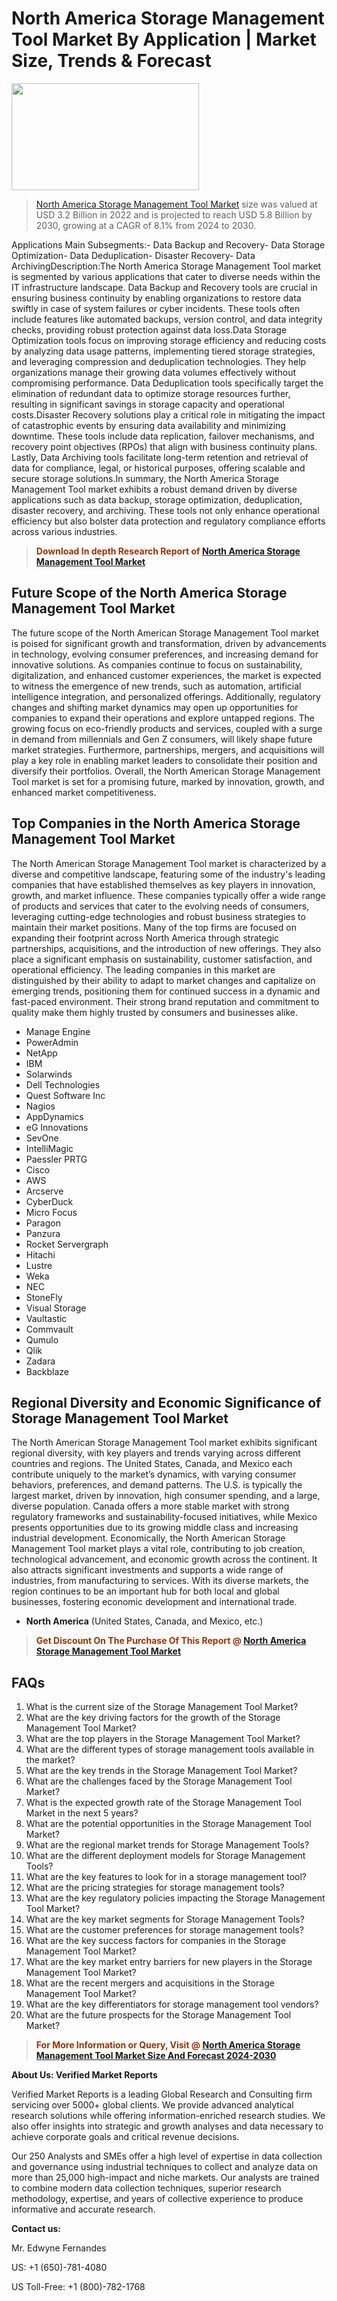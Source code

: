 <p><h1>North America Storage Management Tool Market By Application | Market Size, Trends & Forecast</h1><p><img class="aligncenter size-medium wp-image-105565" src="https://ffe5etoiles.com/wp-content/uploads/2025/01/MST7-300x171.png" alt="" width="300" height="171" /></p><blockquote><p><a href="https://www.verifiedmarketreports.com/download-sample/?rid=274486&utm_source=Github-NA&utm_medium=364" target="_blank">North America Storage Management Tool Market</a> size was valued at USD 3.2 Billion in 2022 and is projected to reach USD 5.8 Billion by 2030, growing at a CAGR of 8.1% from 2024 to 2030.</p></blockquote>Applications Main Subsegments:- Data Backup and Recovery- Data Storage Optimization- Data Deduplication- Disaster Recovery- Data ArchivingDescription:The North America Storage Management Tool market is segmented by various applications that cater to diverse needs within the IT infrastructure landscape. Data Backup and Recovery tools are crucial in ensuring business continuity by enabling organizations to restore data swiftly in case of system failures or cyber incidents. These tools often include features like automated backups, version control, and data integrity checks, providing robust protection against data loss.Data Storage Optimization tools focus on improving storage efficiency and reducing costs by analyzing data usage patterns, implementing tiered storage strategies, and leveraging compression and deduplication technologies. They help organizations manage their growing data volumes effectively without compromising performance. Data Deduplication tools specifically target the elimination of redundant data to optimize storage resources further, resulting in significant savings in storage capacity and operational costs.Disaster Recovery solutions play a critical role in mitigating the impact of catastrophic events by ensuring data availability and minimizing downtime. These tools include data replication, failover mechanisms, and recovery point objectives (RPOs) that align with business continuity plans. Lastly, Data Archiving tools facilitate long-term retention and retrieval of data for compliance, legal, or historical purposes, offering scalable and secure storage solutions.In summary, the North America Storage Management Tool market exhibits a robust demand driven by diverse applications such as data backup, storage optimization, deduplication, disaster recovery, and archiving. These tools not only enhance operational efficiency but also bolster data protection and regulatory compliance efforts across various industries.</p><blockquote><p><span style="color: #993300;"><strong>Download In depth Research Report of <a href="https://www.verifiedmarketreports.com/download-sample/?rid=274486&utm_source=Github-NA&utm_medium=364">North America Storage Management Tool Market</a></strong></span></p></blockquote><h2>Future Scope of the North America Storage Management Tool Market</h2><p>The future scope of the North American Storage Management Tool market is poised for significant growth and transformation, driven by advancements in technology, evolving consumer preferences, and increasing demand for innovative solutions. As companies continue to focus on sustainability, digitalization, and enhanced customer experiences, the market is expected to witness the emergence of new trends, such as automation, artificial intelligence integration, and personalized offerings. Additionally, regulatory changes and shifting market dynamics may open up opportunities for companies to expand their operations and explore untapped regions. The growing focus on eco-friendly products and services, coupled with a surge in demand from millennials and Gen Z consumers, will likely shape future market strategies. Furthermore, partnerships, mergers, and acquisitions will play a key role in enabling market leaders to consolidate their position and diversify their portfolios. Overall, the North American Storage Management Tool market is set for a promising future, marked by innovation, growth, and enhanced market competitiveness.</p><h2>Top Companies in the North America Storage Management Tool Market</h2><p>The North American Storage Management Tool market is characterized by a diverse and competitive landscape, featuring some of the industry's leading companies that have established themselves as key players in innovation, growth, and market influence. These companies typically offer a wide range of products and services that cater to the evolving needs of consumers, leveraging cutting-edge technologies and robust business strategies to maintain their market positions. Many of the top firms are focused on expanding their footprint across North America through strategic partnerships, acquisitions, and the introduction of new offerings. They also place a significant emphasis on sustainability, customer satisfaction, and operational efficiency. The leading companies in this market are distinguished by their ability to adapt to market changes and capitalize on emerging trends, positioning them for continued success in a dynamic and fast-paced environment. Their strong brand reputation and commitment to quality make them highly trusted by consumers and businesses alike.</p><p><ul><li>Manage Engine </li><li> PowerAdmin </li><li> NetApp </li><li> IBM </li><li> Solarwinds </li><li> Dell Technologies </li><li> Quest Software Inc </li><li> Nagios </li><li> AppDynamics </li><li> eG Innovations </li><li> SevOne </li><li> IntelliMagic </li><li> Paessler PRTG </li><li> Cisco </li><li> AWS </li><li> Arcserve </li><li> CyberDuck </li><li> Micro Focus </li><li> Paragon </li><li> Panzura </li><li> Rocket Servergraph </li><li> Hitachi </li><li> Lustre </li><li> Weka </li><li> NEC </li><li> StoneFly </li><li> Visual Storage </li><li> Vaultastic </li><li> Commvault </li><li> Qumulo </li><li> Qlik </li><li> Zadara </li><li> Backblaze</li></ul></p><h2>Regional Diversity and Economic Significance of Storage Management Tool Market</h2><p>The North American Storage Management Tool market exhibits significant regional diversity, with key players and trends varying across different countries and regions. The United States, Canada, and Mexico each contribute uniquely to the market’s dynamics, with varying consumer behaviors, preferences, and demand patterns. The U.S. is typically the largest market, driven by innovation, high consumer spending, and a large, diverse population. Canada offers a more stable market with strong regulatory frameworks and sustainability-focused initiatives, while Mexico presents opportunities due to its growing middle class and increasing industrial development. Economically, the North American Storage Management Tool market plays a vital role, contributing to job creation, technological advancement, and economic growth across the continent. It also attracts significant investments and supports a wide range of industries, from manufacturing to services. With its diverse markets, the region continues to be an important hub for both local and global businesses, fostering economic development and international trade.</p><ul> <li><strong>North America</strong> (United States, Canada, and Mexico, etc.)</li></ul><blockquote><p><span style="color: #993300;"><strong>Get Discount On The Purchase Of This Report @ <a href="https://www.verifiedmarketreports.com/ask-for-discount/?rid=274486&utm_source=Github-NA&utm_medium=364">North America Storage Management Tool Market</a></strong></span></p></blockquote><h2>FAQs</h2><p><ol> <li>What is the current size of the Storage Management Tool Market?</div><div></li> <li>What are the key driving factors for the growth of the Storage Management Tool Market?</div><div></li> <li>What are the top players in the Storage Management Tool Market?</div><div></li> <li>What are the different types of storage management tools available in the market?</div><div></li> <li>What are the key trends in the Storage Management Tool Market?</div><div></li> <li>What are the challenges faced by the Storage Management Tool Market?</div><div></li> <li>What is the expected growth rate of the Storage Management Tool Market in the next 5 years?</div><div></li> <li>What are the potential opportunities in the Storage Management Tool Market?</div><div></li> <li>What are the regional market trends for Storage Management Tools?</div><div></li> <li>What are the different deployment models for Storage Management Tools?</div><div></li> <li>What are the key features to look for in a storage management tool?</div><div></li> <li>What are the pricing strategies for storage management tools?</div><div></li> <li>What are the key regulatory policies impacting the Storage Management Tool Market?</div><div></li> <li>What are the key market segments for Storage Management Tools?</div><div></li> <li>What are the customer preferences for storage management tools?</div><div></li> <li>What are the key success factors for companies in the Storage Management Tool Market?</div><div></li> <li>What are the key market entry barriers for new players in the Storage Management Tool Market?</div><div></li> <li>What are the recent mergers and acquisitions in the Storage Management Tool Market?</div><div></li> <li>What are the key differentiators for storage management tool vendors?</div><div></li> <li>What are the future prospects for the Storage Management Tool Market?</div><div></li></ol></p><blockquote><p><span style="color: #993300;"><strong>For More Information or Query, Visit @ <a href="https://www.verifiedmarketreports.com/product/storage-management-tool-market/">North America Storage Management Tool Market Size And Forecast 2024-2030</a></strong></span></p></blockquote><p><strong>About Us: Verified Market Reports</strong></p><p>Verified Market Reports is a leading Global Research and Consulting firm servicing over 5000+ global clients. We provide advanced analytical research solutions while offering information-enriched research studies. We also offer insights into strategic and growth analyses and data necessary to achieve corporate goals and critical revenue decisions.</p><p>Our 250 Analysts and SMEs offer a high level of expertise in data collection and governance using industrial techniques to collect and analyze data on more than 25,000 high-impact and niche markets. Our analysts are trained to combine modern data collection techniques, superior research methodology, expertise, and years of collective experience to produce informative and accurate research.</p><p><strong>Contact us:</strong></p><p>Mr. Edwyne Fernandes</p><p>US: +1 (650)-781-4080</p><p>US Toll-Free: +1 (800)-782-1768</p>
